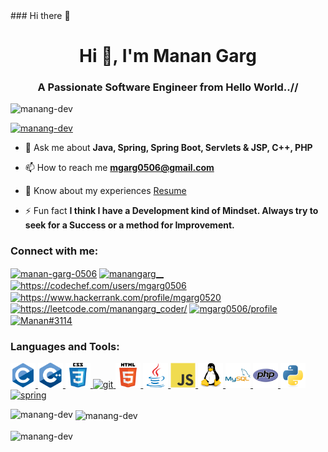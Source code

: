 <!-->
### Hi there 👋


<!--
**MananG-dev/MananG-dev** is a ✨ _special_ ✨ repository because its `README.md` (this file) appears on your GitHub profile.

Here are some ideas to get you started:

- 🔭 I’m currently working on ...
- 🌱 I’m currently learning ...
- 👯 I’m looking to collaborate on ...
- 🤔 I’m looking for help with ...
- 💬 Ask me about ...
- 📫 How to reach me: ...
- 😄 Pronouns: ...
- ⚡ Fun fact: ...
-->

<h1 align="center">Hi 👋, I'm Manan Garg</h1>
<h3 align="center">A Passionate Software Engineer from Hello World..//</h3>

<p align="left"> <img src="https://komarev.com/ghpvc/?username=manang-dev&label=Profile%20views&color=0e75b6&style=flat" alt="manang-dev" /> </p>

<p align="left"> <a href="https://github.com/ryo-ma/github-profile-trophy"><img src="https://github-profile-trophy.vercel.app/?username=manang-dev" alt="manang-dev" /></a> </p>

- 💬 Ask me about **Java, Spring, Spring Boot, Servlets & JSP, C++, PHP**

- 📫 How to reach me **mgarg0506@gmail.com**

- 📄 Know about my experiences [Resume](https://drive.google.com/file/d/16HwqgByxaHIZg1zaHvkxp2SV9eWLtX9e/view?usp=sharing)

- ⚡ Fun fact **I think I have a Development kind of Mindset. Always try to seek for a Success or a method for Improvement.**

<h3 align="left">Connect with me:</h3>
<p align="left">
<a href="https://linkedin.com/in/manan-garg-0506" target="blank"><img align="center" src="https://raw.githubusercontent.com/rahuldkjain/github-profile-readme-generator/master/src/images/icons/Social/linked-in-alt.svg" alt="manan-garg-0506" height="30" width="40" /></a>
<a href="https://instagram.com/manangarg__" target="blank"><img align="center" src="https://raw.githubusercontent.com/rahuldkjain/github-profile-readme-generator/master/src/images/icons/Social/instagram.svg" alt="manangarg__" height="30" width="40" /></a>
<a href="https://www.codechef.com/users/https://codechef.com/users/mgarg0506" target="blank"><img align="center" src="https://cdn.jsdelivr.net/npm/simple-icons@3.1.0/icons/codechef.svg" alt="https://codechef.com/users/mgarg0506" height="30" width="40" /></a>
<a href="https://www.hackerrank.com/https://www.hackerrank.com/profile/mgarg0520" target="blank"><img align="center" src="https://raw.githubusercontent.com/rahuldkjain/github-profile-readme-generator/master/src/images/icons/Social/hackerrank.svg" alt="https://www.hackerrank.com/profile/mgarg0520" height="30" width="40" /></a>
<a href="https://www.leetcode.com/https://leetcode.com/manangarg_coder/" target="blank"><img align="center" src="https://raw.githubusercontent.com/rahuldkjain/github-profile-readme-generator/master/src/images/icons/Social/leet-code.svg" alt="https://leetcode.com/manangarg_coder/" height="30" width="40" /></a>
<a href="https://auth.geeksforgeeks.org/user/mgarg0506/profile" target="blank"><img align="center" src="https://raw.githubusercontent.com/rahuldkjain/github-profile-readme-generator/master/src/images/icons/Social/geeks-for-geeks.svg" alt="mgarg0506/profile" height="30" width="40" /></a>
<a href="https://discord.gg/Manan#3114" target="blank"><img align="center" src="https://raw.githubusercontent.com/rahuldkjain/github-profile-readme-generator/master/src/images/icons/Social/discord.svg" alt="Manan#3114" height="30" width="40" /></a>
</p>

<h3 align="left">Languages and Tools:</h3>
<p align="left"> <a href="https://www.cprogramming.com/" target="_blank" rel="noreferrer"> <img src="https://raw.githubusercontent.com/devicons/devicon/master/icons/c/c-original.svg" alt="c" width="40" height="40"/> </a> <a href="https://www.w3schools.com/cpp/" target="_blank" rel="noreferrer"> <img src="https://raw.githubusercontent.com/devicons/devicon/master/icons/cplusplus/cplusplus-original.svg" alt="cplusplus" width="40" height="40"/> </a> <a href="https://www.w3schools.com/css/" target="_blank" rel="noreferrer"> <img src="https://raw.githubusercontent.com/devicons/devicon/master/icons/css3/css3-original-wordmark.svg" alt="css3" width="40" height="40"/> </a> <a href="https://git-scm.com/" target="_blank" rel="noreferrer"> <img src="https://www.vectorlogo.zone/logos/git-scm/git-scm-icon.svg" alt="git" width="40" height="40"/> </a> <a href="https://www.w3.org/html/" target="_blank" rel="noreferrer"> <img src="https://raw.githubusercontent.com/devicons/devicon/master/icons/html5/html5-original-wordmark.svg" alt="html5" width="40" height="40"/> </a> <a href="https://www.java.com" target="_blank" rel="noreferrer"> <img src="https://raw.githubusercontent.com/devicons/devicon/master/icons/java/java-original.svg" alt="java" width="40" height="40"/> </a> <a href="https://developer.mozilla.org/en-US/docs/Web/JavaScript" target="_blank" rel="noreferrer"> <img src="https://raw.githubusercontent.com/devicons/devicon/master/icons/javascript/javascript-original.svg" alt="javascript" width="40" height="40"/> </a> <a href="https://www.linux.org/" target="_blank" rel="noreferrer"> <img src="https://raw.githubusercontent.com/devicons/devicon/master/icons/linux/linux-original.svg" alt="linux" width="40" height="40"/> </a> <a href="https://www.mysql.com/" target="_blank" rel="noreferrer"> <img src="https://raw.githubusercontent.com/devicons/devicon/master/icons/mysql/mysql-original-wordmark.svg" alt="mysql" width="40" height="40"/> </a> <a href="https://www.php.net" target="_blank" rel="noreferrer"> <img src="https://raw.githubusercontent.com/devicons/devicon/master/icons/php/php-original.svg" alt="php" width="40" height="40"/> </a> <a href="https://www.python.org" target="_blank" rel="noreferrer"> <img src="https://raw.githubusercontent.com/devicons/devicon/master/icons/python/python-original.svg" alt="python" width="40" height="40"/> </a> <a href="https://spring.io/" target="_blank" rel="noreferrer"> <img src="https://www.vectorlogo.zone/logos/springio/springio-icon.svg" alt="spring" width="40" height="40"/> </a> </p>

<p><img align="left" src="https://github-readme-stats.vercel.app/api/top-langs?username=manang-dev&show_icons=true&locale=en&layout=compact" alt="manang-dev" /></p>

<p>&nbsp;<img align="center" src="https://github-readme-stats.vercel.app/api?username=manang-dev&show_icons=true&locale=en" alt="manang-dev" /></p>

<p><img align="center" src="https://github-readme-streak-stats.herokuapp.com/?user=manang-dev&" alt="manang-dev" /></p>
